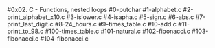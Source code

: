 #0x02. C - Functions, nested loops
#0-putchar
#1-alphabet.c
#2-print_alphabet_x10.c
#3-islower.c
#4-isapha.c
#5-sign.c
#6-abs.c
#7-print_last_digit.c
#8-24_hours.c
#9-times_table.c
#10-add.c
#11-print_to_98.c
#100-times_table.c
#101-natural.c
#102-fibonacci.c
#103-fibonacci.c
#104-fibonacci.c

